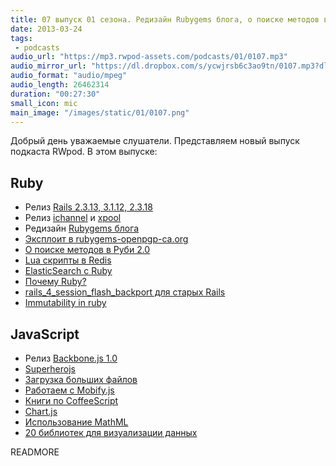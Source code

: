 ```yaml
---
title: 07 выпуск 01 сезона. Редизайн Rubygems блога, о поиске методов в Руби 2.0, Backbone.js 1.0, использование MathML и прочее
date: 2013-03-24
tags:
 - podcasts
audio_url: "https://mp3.rwpod-assets.com/podcasts/01/0107.mp3"
audio_mirror_url: "https://dl.dropbox.com/s/ycwjrsb6c3ao9tn/0107.mp3?dl=1"
audio_format: "audio/mpeg"
audio_length: 26462314
duration: "00:27:30"
small_icon: mic
main_image: "/images/static/01/0107.png"
---
```


Добрый день уважаемые слушатели. Представляем новый выпуск подкаста RWpod. В этом выпуске:

## Ruby

 - Релиз [Rails 2.3.13, 3.1.12, 2.3.18](http://weblog.rubyonrails.org/2013/3/18/SEC-ANN-Rails-3-2-13-3-1-12-and-2-3-18-have-been-released/)
 - Релиз [ichannel](https://github.com/robgleeson/ichannel) и [xpool](https://github.com/robgleeson/xpool)
 - Редизайн [Rubygems блога](http://blog.rubygems.org/2013/03/18/new-blog-design.html)
 - [Эксплоит в rubygems-openpgp-ca.org](https://www.rubygems-openpgp-ca.org/blog/ca-exploited-by-uber-hacker-havenwood.html)
 - [О поиске методов в Руби 2.0](http://tech.pro/tutorial/1149/understanding-method-lookup-in-ruby-20)
 - [Lua скрипты в Redis](http://www.redisgreen.net/blog/2013/03/18/intro-to-lua-for-redis-programmers/)
 - [ElasticSearch c Ruby](http://blog.codegram.com/2013/3/elasticsearch-with-ruby)
 - [Почему Ruby?](http://www.codinghorror.com/blog/2013/03/why-ruby.html)
 - [rails\_4\_session\_flash\_backport для старых Rails](https://github.com/envato/rails_4_session_flash_backport)
 - [Immutability in ruby](https://deveo.com/blog/2013/03/22/immutability-in-ruby-part-1/)

## JavaScript

 - Релиз [Backbone.js 1.0](http://ashkenas.com/backbonejs-1.0/)
 - [Superherojs](http://superherojs.com/)
 - [Загрузка больших файлов](http://p27.us/2013/03/bigupload-uploading-really-big-files-in-the-browser/)
 - [Работаем с Mobify.js](https://hacks.mozilla.org/2013/03/capturing-improving-performance-of-the-adaptive-web/)
 - [Книги по CoffeeScript](http://www.linuxlinks.com/article/20130316171140354/BestFreeCoffeeScriptBooks.html)
 - [Chart.js](http://www.chartjs.org/)
 - [Использование MathML](http://lea.verou.me/2013/03/use-mathml-today-with-css-fallback/)
 - [20 библиотек для визуализации данных](http://www.creativebloq.com/design-tools/data-visualisation-712402)


READMORE
